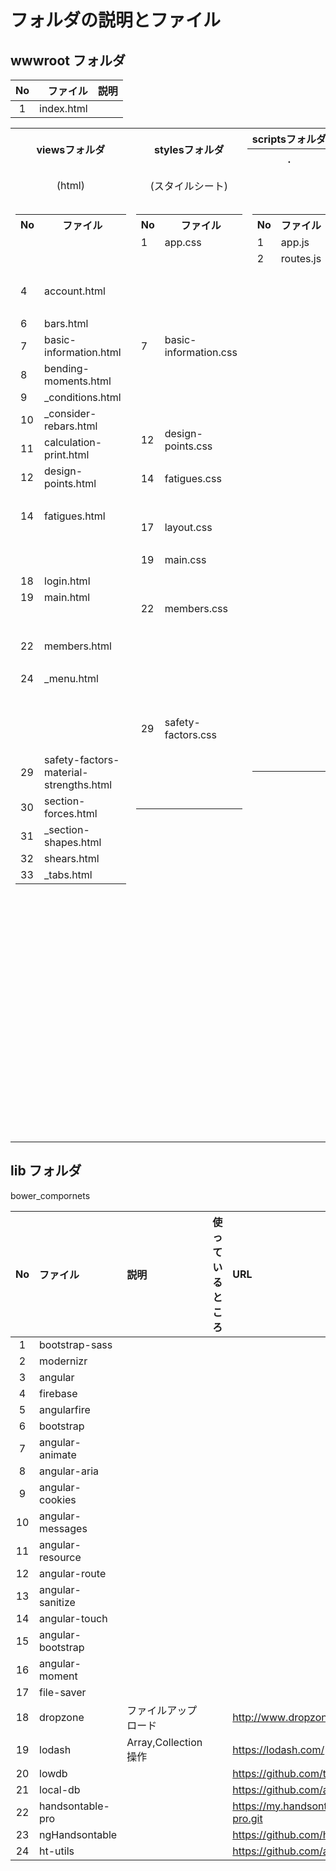 # フォルダの説明とファイル

## wwwroot フォルダ

|  No  |      ファイル   |        説明      |
|:----:|----------------:|:-----------------|
|   1  |     index.html  |                  |


<nobr>
    <table>
        <tbody>
            <tr>
                <th rowspan="2">viewsフォルダ</th>
                <th rowspan="2">stylesフォルダ</th>
                <th colspan="5" align="left">scriptsフォルダ</th>
                <th rowspan="3">説明</th>
            </tr>
            <tr>
                <th style="width: 600px;">.</th>
                <th>/configフォルダ</th>
                <th>/controllersフォルダ</th>
                <th>/servicesフォルダ</th>
                <th>/defaultsフォルダ</th>
            </tr>
            <tr>
                <td align="center">(html)</td>
                <td align="center">(スタイルシート)</td>
                <td align="center">&nbsp;</td>
                <td align="center">(デザイン定義)</td>
                <td align="center">(デザインへの結びつけ)</td>
                <td align="center">(データ操作・作成)</td>
                <td align="center">(入力補助の項目定義)</td>
            </tr>
            <tr>
                <td valign="top">
                    <table>
                        <tbody>
                            <tr><th>No</th><th>ファイル</th></tr>
                            <tr><td>&nbsp;</td><td>&nbsp;</td></tr>
                            <tr><td>&nbsp;</td><td>&nbsp;</td></tr>
                            <tr><td>&nbsp;</td><td>&nbsp;</td></tr>
                            <tr><td>4</td><td>account.html</td></tr>
                            <tr><td>&nbsp;</td><td>&nbsp;</td></tr>
                            <tr><td>6</td><td>bars.html</td></tr>
                            <tr><td>7</td><td>basic-information.html</td></tr>
                            <tr><td>8</td><td>bending-moments.html</td></tr>
                            <tr><td>9</td><td>_conditions.html</td></tr>
                            <tr><td>10</td><td>_consider-rebars.html</td></tr>
                            <tr><td>11</td><td>calculation-print.html</td></tr>
                            <tr><td>12</td><td>design-points.html</td></tr>
                            <tr><td>&nbsp;</td><td>&nbsp;</td></tr>
                            <tr><td>14</td><td>fatigues.html</td></tr>
                            <tr><td>&nbsp;</td><td>&nbsp;</td></tr>
                            <tr><td>&nbsp;</td><td>&nbsp;</td></tr>
                            <tr><td>&nbsp;</td><td>&nbsp;</td></tr>
                            <tr><td>18</td><td>login.html</td></tr>
                            <tr><td>19</td><td>main.html</td></tr>
                            <tr><td>&nbsp;</td><td>&nbsp;</td></tr>
                            <tr><td>&nbsp;</td><td>&nbsp;</td></tr>
                            <tr><td>22</td><td>members.html</td></tr>
                            <tr><td>&nbsp;</td><td>&nbsp;</td></tr>
                            <tr><td>24</td><td>_menu.html</td></tr>
                            <tr><td>&nbsp;</td><td>&nbsp;</td></tr>
                            <tr><td>&nbsp;</td><td>&nbsp;</td></tr>
                            <tr><td>&nbsp;</td><td>&nbsp;</td></tr>
                            <tr><td>&nbsp;</td><td>&nbsp;</td></tr>
                            <tr><td>29</td><td>safety-factors-material-strengths.html</td></tr>
                            <tr><td>30</td><td>section-forces.html</td></tr>
                            <tr><td>31</td><td>_section-shapes.html</td></tr>
                            <tr><td>32</td><td>shears.html</td></tr>
                            <tr><td>33</td><td>_tabs.html</td></tr>
                        </tbody>
                    </table>
                </td>
                <td valign="top">
                    <table>
                        <tbody>
                            <tr><th>No</th><th>ファイル</th></tr>
                            <tr><td>1</td><td>app.css</td></tr>
                            <tr><td>&nbsp;</td><td>&nbsp;</td></tr>
                            <tr><td>&nbsp;</td><td>&nbsp;</td></tr>
                            <tr><td>&nbsp;</td><td>&nbsp;</td></tr>
                            <tr><td>&nbsp;</td><td>&nbsp;</td></tr>
                            <tr><td>&nbsp;</td><td>&nbsp;</td></tr>
                            <tr><td>7</td><td>basic-information.css</td></tr>
                            <tr><td>&nbsp;</td><td>&nbsp;</td></tr>
                            <tr><td>&nbsp;</td><td>&nbsp;</td></tr>
                            <tr><td>&nbsp;</td><td>&nbsp;</td></tr>
                            <tr><td>&nbsp;</td><td>&nbsp;</td></tr>
                            <tr><td>12</td><td>design-points.css</td></tr>
                            <tr><td>&nbsp;</td><td>&nbsp;</td></tr>
                            <tr><td>14</td><td>fatigues.css</td></tr>
                            <tr><td>&nbsp;</td><td>&nbsp;</td></tr>
                            <tr><td>&nbsp;</td><td>&nbsp;</td></tr>
                            <tr><td>17</td><td>layout.css</td></tr>
                            <tr><td>&nbsp;</td><td>&nbsp;</td></tr>
                            <tr><td>19</td><td>main.css</td></tr>
                            <tr><td>&nbsp;</td><td>&nbsp;</td></tr>
                            <tr><td>&nbsp;</td><td>&nbsp;</td></tr>
                            <tr><td>22</td><td>members.css</td></tr>
                            <tr><td>&nbsp;</td><td>&nbsp;</td></tr>
                            <tr><td>&nbsp;</td><td>&nbsp;</td></tr>
                            <tr><td>&nbsp;</td><td>&nbsp;</td></tr>
                            <tr><td>&nbsp;</td><td>&nbsp;</td></tr>
                            <tr><td>&nbsp;</td><td>&nbsp;</td></tr>
                            <tr><td>&nbsp;</td><td>&nbsp;</td></tr>
                            <tr><td>29</td><td>safety-factors.css</td></tr>
                            <tr><td>&nbsp;</td><td>&nbsp;</td></tr>
                            <tr><td>&nbsp;</td><td>&nbsp;</td></tr>
                            <tr><td>&nbsp;</td><td>&nbsp;</td></tr>
                            <tr><td>&nbsp;</td><td>&nbsp;</td></tr>
                        </tbody>
                    </table>
                </td>
                <td valign="top">
                    <table>
                        <tbody>
                            <tr><th>No</th><th>ファイル</th></tr>
                            <tr><td>1</td><td>app.js</td></tr>
                            <tr><td>2</td><td>routes.js</td></tr>
                            <tr><td>&nbsp;</td><td>&nbsp;</td></tr>
                            <tr><td>&nbsp;</td><td>&nbsp;</td></tr>
                            <tr><td>&nbsp;</td><td>&nbsp;</td></tr>
                            <tr><td>&nbsp;</td><td>&nbsp;</td></tr>
                            <tr><td>&nbsp;</td><td>&nbsp;</td></tr>
                            <tr><td>&nbsp;</td><td>&nbsp;</td></tr>
                            <tr><td>&nbsp;</td><td>&nbsp;</td></tr>
                            <tr><td>&nbsp;</td><td>&nbsp;</td></tr>
                            <tr><td>&nbsp;</td><td>&nbsp;</td></tr>
                            <tr><td>&nbsp;</td><td>&nbsp;</td></tr>
                            <tr><td>&nbsp;</td><td>&nbsp;</td></tr>
                            <tr><td>&nbsp;</td><td>&nbsp;</td></tr>
                            <tr><td>&nbsp;</td><td>&nbsp;</td></tr>
                            <tr><td>&nbsp;</td><td>&nbsp;</td></tr>
                            <tr><td>&nbsp;</td><td>&nbsp;</td></tr>
                            <tr><td>&nbsp;</td><td>&nbsp;</td></tr>
                            <tr><td>&nbsp;</td><td>&nbsp;</td></tr>
                            <tr><td>&nbsp;</td><td>&nbsp;</td></tr>
                            <tr><td>&nbsp;</td><td>&nbsp;</td></tr>
                            <tr><td>&nbsp;</td><td>&nbsp;</td></tr>
                            <tr><td>&nbsp;</td><td>&nbsp;</td></tr>
                            <tr><td>&nbsp;</td><td>&nbsp;</td></tr>
                            <tr><td>&nbsp;</td><td>&nbsp;</td></tr>
                            <tr><td>&nbsp;</td><td>&nbsp;</td></tr>
                            <tr><td>&nbsp;</td><td>&nbsp;</td></tr>
                            <tr><td>&nbsp;</td><td>&nbsp;</td></tr>
                            <tr><td>&nbsp;</td><td>&nbsp;</td></tr>
                            <tr><td>&nbsp;</td><td>&nbsp;</td></tr>
                            <tr><td>&nbsp;</td><td>&nbsp;</td></tr>
                            <tr><td>&nbsp;</td><td>&nbsp;</td></tr>
                            <tr><td>&nbsp;</td><td>&nbsp;</td></tr>
                        </tbody>
                    </table>
                </td>
                <td valign="top">
                    <table>
                        <tbody>
                            <tr><th>No</th><th>ファイル</th></tr>
                            <tr><td>&nbsp;</td><td>&nbsp;</td></tr>
                            <tr><td>&nbsp;</td><td>&nbsp;</td></tr>
                            <tr><td>&nbsp;</td><td>&nbsp;</td></tr>
                            <tr><td>&nbsp;</td><td>&nbsp;</td></tr>
                            <tr><td>5</td><td>app.config.js</td></tr>
                            <tr><td>6</td><td>bar.config.js</td></tr>
                            <tr><td>7</td><td>basic-information.config.js</td></tr>
                            <tr><td>8</td><td>bending-moment.config.js</td></tr>
                            <tr><td>&nbsp;</td><td>&nbsp;</td></tr>
                            <tr><td>&nbsp;</td><td>&nbsp;</td></tr>
                            <tr><td>11</td><td>calculation-print.config.js</td></tr>
                            <tr><td>12</td><td>design-point.config.js</td></tr>
                            <tr><td>&nbsp;</td><td>&nbsp;</td></tr>
                            <tr><td>14</td><td>fatigue.config.js</td></tr>
                            <tr><td>&nbsp;</td><td>&nbsp;</td></tr>
                            <tr><td>16</td><td>group.config.js</td></tr>
                            <tr><td>&nbsp;</td><td>&nbsp;</td></tr>
                            <tr><td>&nbsp;</td><td>&nbsp;</td></tr>
                            <tr><td>&nbsp;</td><td>&nbsp;</td></tr>
                            <tr><td>20</td><td></td></tr>
                            <tr><td>21</td><td>material-strength-rest.config.js</td></tr>
                            <tr><td>22</td><td>member.config.js</td></tr>
                            <tr><td>23</td><td>member-section.config.js</td></tr>
                            <tr><td>&nbsp;</td><td>&nbsp;</td></tr>
                            <tr><td>25</td><td>msg.config.js</td></tr>
                            <tr><td>&nbsp;</td><td>&nbsp;</td></tr>
                            <tr><td>&nbsp;</td><td>&nbsp;</td></tr>
                            <tr><td>&nbsp;</td><td>&nbsp;</td></tr>
                            <tr><td>29</td><td>safety-factor.config.js</td></tr>
                            <tr><td>&nbsp;</td><td>&nbsp;</td></tr>
                            <tr><td>&nbsp;</td><td>&nbsp;</td></tr>
                            <tr><td>32</td><td>shear.config.js</td></tr>
                            <tr><td>&nbsp;</td><td>&nbsp;</td></tr>
                        </tbody>
                    </table>
                </td>
                <td valign="top">
                    <table>
                        <tbody>
                            <tr><th>No</th><th>ファイル</th></tr>
                            <tr><td>&nbsp;</td><td>&nbsp;</td></tr>
                            <tr><td>&nbsp;</td><td>&nbsp;</td></tr>
                            <tr><td>&nbsp;</td><td>&nbsp;</td></tr>
                            <tr><td>4</td><td>account.js</td></tr>
                            <tr><td>&nbsp;</td><td>&nbsp;</td></tr>
                            <tr><td>6</td><td>bars.js</td></tr>
                            <tr><td>7</td><td>basic-information.js</td></tr>
                            <tr><td>8</td><td>bending-moments.js</td></tr>
                            <tr><td>&nbsp;</td><td>&nbsp;</td></tr>
                            <tr><td>&nbsp;</td><td>&nbsp;</td></tr>
                            <tr><td>11</td><td>calculation-print.js</td></tr>
                            <tr><td>12</td><td>design-points.js</td></tr>
                            <tr><td>&nbsp;</td><td>&nbsp;</td></tr>
                            <tr><td>14</td><td>fatigues.js</td></tr>
                            <tr><td>&nbsp;</td><td>&nbsp;</td></tr>
                            <tr><td>16</td><td>groups.js</td></tr>
                            <tr><td>&nbsp;</td><td>&nbsp;</td></tr>
                            <tr><td>18</td><td>login.js</td></tr>
                            <tr><td>19</td><td>main.js</td></tr>
                            <tr><td>&nbsp;</td><td>&nbsp;</td></tr>
                            <tr><td>&nbsp;</td><td>&nbsp;</td></tr>
                            <tr><td>22</td><td>members.js</td></tr>
                            <tr><td>&nbsp;</td><td>&nbsp;</td></tr>
                            <tr><td>24</td><td>menu.js</td></tr>
                            <tr><td>&nbsp;</td><td>&nbsp;</td></tr>
                            <tr><td>&nbsp;</td><td>&nbsp;</td></tr>
                            <tr><td>&nbsp;</td><td>&nbsp;</td></tr>
                            <tr><td>&nbsp;</td><td>&nbsp;</td></tr>
                            <tr><td>29</td><td>safety-factors-material-strengths.js</td></tr>
                            <tr><td>30</td><td>section-forces.js</td></tr>
                            <tr><td>&nbsp;</td><td>&nbsp;</td></tr>
                            <tr><td>32</td><td>shears.js</td></tr>
                            <tr><td>33</td><td>tabs.js</td></tr>
                        </tbody>
                    </table>
                </td>
                <td valign="top">
                    <table>
                        <tbody>
                            <tr><th>No</th><th>ファイル</th></tr>
                            <tr><td>&nbsp;</td><td>&nbsp;</td></tr>
                            <tr><td>&nbsp;</td><td>&nbsp;</td></tr>
                            <tr><td>3</td><td>auth.js</td></tr>
                            <tr><td>&nbsp;</td><td>&nbsp;</td></tr>
                            <tr><td>&nbsp;</td><td>&nbsp;</td></tr>
                            <tr><td>6</td><td>bar.js</td></tr>
                            <tr><td>7</td><td>basic-information.js</td></tr>
                            <tr><td>8</td><td>bending-moment.js</td></tr>
                            <tr><td>&nbsp;</td><td>&nbsp;</td></tr>
                            <tr><td>&nbsp;</td><td>&nbsp;</td></tr>
                            <tr><td>11</td><td>calculation-print.js</td></tr>
                            <tr><td>12</td><td>design-point.js</td></tr>
                            <tr><td>&nbsp;</td><td>&nbsp;</td></tr>
                            <tr><td>14</td><td>fatigue.js</td></tr>
                            <tr><td>15</td><td>group.js</td></tr>
                            <tr><td>&nbsp;</td><td>&nbsp;</td></tr>
                            <tr><td>&nbsp;</td><td>&nbsp;</td></tr>
                            <tr><td>&nbsp;</td><td>&nbsp;</td></tr>
                            <tr><td>&nbsp;</td><td>&nbsp;</td></tr>
                            <tr><td>20</td><td>material-strength.js</td></tr>
                            <tr><td>21</td><td>material-strength-rest.js</td></tr>
                            <tr><td>22</td><td>member.js</td></tr>
                            <tr><td>&nbsp;</td><td>&nbsp;</td></tr>
                            <tr><td>&nbsp;</td><td>&nbsp;</td></tr>
                            <tr><td>&nbsp;</td><td>&nbsp;</td></tr>
                            <tr><td>26</td><td>rcnonlinear.js</td></tr>
                            <tr><td>&nbsp;</td><td>&nbsp;</td></tr>
                            <tr><td>&nbsp;</td><td>&nbsp;</td></tr>
                            <tr><td>29</td><td>safety-factor.js</td></tr>
                            <tr><td>&nbsp;</td><td>&nbsp;</td></tr>
                            <tr><td>&nbsp;</td><td>&nbsp;</td></tr>
                            <tr><td>32</td><td>shear.js</td></tr>
                            <tr><td>&nbsp;</td><td>&nbsp;</td></tr>
                        </tbody>
                    </table>
                </td>
                <td valign="top">
                    <table>
                        <tbody>
                            <tr><th>No</th><th>ファイル</th></tr>
                            <tr><td>&nbsp;</td><td>&nbsp;</td></tr>
                            <tr><td>&nbsp;</td><td>&nbsp;</td></tr>
                            <tr><td>&nbsp;</td><td>&nbsp;</td></tr>
                            <tr><td>&nbsp;</td><td>&nbsp;</td></tr>
                            <tr><td>5</td><td>bar.defaults.js</td></tr>
                            <tr><td>&nbsp;</td><td>&nbsp;</td></tr>
                            <tr><td>&nbsp;</td><td>&nbsp;</td></tr>
                            <tr><td>8</td><td>bending-moment.defaults.js</td></tr>
                            <tr><td>9</td><td>condition.defaults.js</td></tr>
                            <tr><td>10</td><td>consider-rebar.defaults.js</td></tr>
                            <tr><td>&nbsp;</td><td>&nbsp;</td></tr>
                            <tr><td>12</td><td>design-point.defaults.js</td></tr>
                            <tr><td>13</td><td>design-point-name.defaults.js</td></tr>
                            <tr><td>14</td><td>fatigue.defaults.js</td></tr>
                            <tr><td>15</td><td>group.defaults.js</td></tr>
                            <tr><td>&nbsp;</td><td>&nbsp;</td></tr>
                            <tr><td>&nbsp;</td><td>&nbsp;</td></tr>
                            <tr><td>&nbsp;</td><td>&nbsp;</td></tr>
                            <tr><td>&nbsp;</td><td>&nbsp;</td></tr>
                            <tr><td>20</td><td>material-strength.defaults.js</td></tr>
                            <tr><td>&nbsp;</td><td>&nbsp;</td></tr>
                            <tr><td>22</td><td>member.defaults.js</td></tr>
                            <tr><td>&nbsp;</td><td>&nbsp;</td></tr>
                            <tr><td>&nbsp;</td><td>&nbsp;</td></tr>
                            <tr><td>&nbsp;</td><td>&nbsp;</td></tr>
                            <tr><td>&nbsp;</td><td>&nbsp;</td></tr>
                            <tr><td>27</td><td>rebar-side.bar.defaults.js</td></tr>
                            <tr><td>28</td><td>rebar-side.fatigue.defaults.js</td></tr>
                            <tr><td>29</td><td>safety-factor.defaults.js</td></tr>
                            <tr><td>&nbsp;</td><td>&nbsp;</td></tr>
                            <tr><td>31</td><td>section-shape.defaults.js</td></tr>
                            <tr><td>32</td><td>shear.defaults.js</td></tr>
                            <tr><td>&nbsp;</td><td>&nbsp;</td></tr>
                        </tbody>
                    </table>
                </td>
                <td valign="top">
                    <table>
                        <tbody>
                            <tr><th>&nbsp;</th></tr>
                            <tr><td>&nbsp;</td></tr>
                            <tr><td>&nbsp;</td></tr>
                            <tr><td>&nbsp;</td></tr>
                            <tr><td>&nbsp;</td></tr>
                            <tr><td>&nbsp;</td></tr>
                            <tr><td>鉄筋配置</td></tr>
                            <tr><td>基本データ</td></tr>
                            <tr><td>bending-moment*</td></tr>
                            <tr><td>&nbsp;</td></tr>
                            <tr><td>&nbsp;</td></tr>
                            <tr><td>計算・印刷</td></tr>
                            <tr><td>算出点</td></tr>
                            <tr><td>&nbsp;</td></tr>
                            <tr><td>疲労データ</td></tr>
                            <tr><td>部材・断面のグループNoと部材名</td></tr>
                            <tr><td>&nbsp;</td></tr>
                            <tr><td>&nbsp;</td></tr>
                            <tr><td>&nbsp;</td></tr>
                            <tr><td>&nbsp;</td></tr>
                            <tr><td>安全係数・材料強度の材料強度</td></tr>
                            <tr><td>安全係数・材料強度の材料の基本情報</td></tr>
                            <tr><td>部材・断面</td></tr>
                            <tr><td>部材・断面のグループNo以外</td></tr>
                            <tr><td>&nbsp;</td></tr>
                            <tr><td>&nbsp;</td></tr>
                            <tr><td>&nbsp;</td></tr>
                            <tr><td>&nbsp;</td></tr>
                            <tr><td>&nbsp;</td></tr>
                            <tr><td>安全係数・材料強度</td></tr>
                            <tr><td>断面力</td></tr>
                            <tr><td>&nbsp;</td></tr>
                            <tr><td>断面力のせん断照査</td></tr>
                            <tr><td>&nbsp;</td></tr>
                        </tbody>
                    </table>
                </td>
            </tr>
        </tbody>
    </table>
</nobr>


## lib フォルダ

bower_compornets

|  No  |      ファイル      |           説明        | 使っているところ |        URL                                                     |
|:----:|:-------------------|:----------------------|:-----------------|:---------------------------------------------------------------|
|   1  |  bootstrap-sass    |                       |                  |                                                                |
|   2  |  modernizr         |                       |                  |                                                                |
|   3  |  angular           |                       |                  |                                                                |
|   4  |  firebase          |                       |                  |                                                                |
|   5  |  angularfire       |                       |                  |                                                                |
|   6  |  bootstrap         |                       |                  |                                                                |
|   7  |  angular-animate   |                       |                  |                                                                |
|   8  |  angular-aria      |                       |                  |                                                                |
|   9  |  angular-cookies   |                       |                  |                                                                |
|  10  |  angular-messages  |                       |                  |                                                                |
|  11  |  angular-resource  |                       |                  |                                                                |
|  12  |  angular-route     |                       |                  |                                                                |
|  13  |  angular-sanitize  |                       |                  |                                                                |
|  14  |  angular-touch     |                       |                  |                                                                |
|  15  |  angular-bootstrap |                       |                  |                                                                |
|  16  |  angular-moment    |                       |                  |                                                                |
|  17  |  file-saver        |                       |                  |                                                                |
|  18  |  dropzone          | ファイルアップロード  |                  | http://www.dropzonejs.com/                                     |
|  19  |  lodash            | Array,Collection 操作 |                  | https://lodash.com/                                            |
|  20  |  lowdb             |                       |                  | https://github.com/typicode/lowdb                              |
|  21  |  local-db          |                       |                  | https://github.com/a311cb/local-db                             |
|  22  |  handsontable-pro  |                       |                  | https://my.handsontable.com/handsontable/handsontable-pro.git  |
|  23  |  ngHandsontable    |                       |                  | https://github.com/handsontable/ngHandsontable                 |
|  24  |  ht-utils          |                       |                  | https://github.com/a311cb/ht-utils                             |
